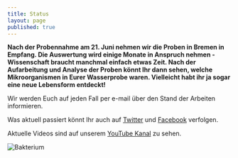 ```yaml
---
title: Status
layout: page
published: true
---
```







**Nach der Probennahme am 21. Juni nehmen wir die Proben in Bremen in Empfang. Die Auswertung wird einige Monate in Anspruch nehmen - Wissenschaft braucht manchmal einfach etwas Zeit. Nach der Aufarbeitung und Analyse der Proben könnt Ihr dann sehen, welche Mikroorganismen in Eurer Wasserprobe waren. Vielleicht habt ihr ja sogar eine neue Lebensform entdeckt!**

Wir werden Euch auf jeden Fall per e-mail über den Stand der Arbeiten informieren.

Was aktuell passiert könnt Ihr auch auf [Twitter](https://twitter.com/Micro_B3) und [Facebook](https://www.facebook.com/microb3osd) verfolgen.

Aktuelle Videos sind auf unserem [YouTube Kanal](https://www.youtube.com/channel/UCFrDqNblLC2qZoLIOuM0lnQ) zu sehen.

![Bakterium]({{site.baseurl}}/assets/images/Funny_Bacterium_s.PNG)

